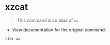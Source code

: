 # xzcat

> This command is an alias of `xz`.

- View documentation for the original command:

`tldr xz`
